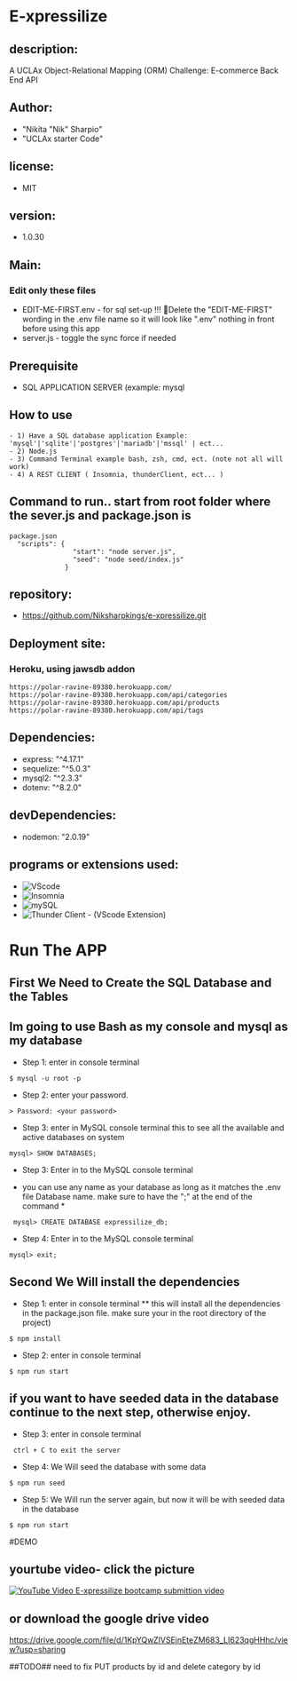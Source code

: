 # E-xpressilize
## description:
A UCLAx Object-Relational Mapping (ORM) Challenge: E-commerce Back End API

## Author:
- "Nikita "Nik" Sharpio"
- "UCLAx starter Code"

## license:
- MIT

## version:
- 1.0.30
  
## Main: 
### Edit only these files
- EDIT-ME-FIRST.env - for sql set-up !!! 🚩Delete the "EDIT-ME-FIRST" wording in the .env file name so it will look like ".env" nothing in front before using this app
- server.js - toggle the sync force if needed

## Prerequisite
- SQL APPLICATION SERVER (example: mysql

## How to use
~~~~~~~~~~~
- 1) Have a SQL database application Example: 'mysql'|'sqlite'|'postgres'|'mariadb'|'mssql' | ect...
- 2) Node.js
- 3) Command Terminal example bash, zsh, cmd, ect. (note not all will work)
- 4) A REST CLIENT ( Insomnia, thunderClient, ect... )
~~~~~~~~~~~

## Command to run.. start from root folder where the sever.js and package.json is
~~~~~~~~~~~
package.json
  "scripts": {
                "start": "node server.js",
                "seed": "node seed/index.js"
              }
~~~~~~~~~~~

## repository: 
- https://github.com/Niksharpkings/e-xpressilize.git

## Deployment site:
### Heroku, using jawsdb addon
~~~~~~~~~~~
https://polar-ravine-89380.herokuapp.com/
https://polar-ravine-89380.herokuapp.com/api/categories
https://polar-ravine-89380.herokuapp.com/api/products
https://polar-ravine-89380.herokuapp.com/api/tags
~~~~~~~~~~~
 
## Dependencies:
- express: "^4.17.1"
- sequelize: "^5.0.3"
- mysql2: "^2.3.3"
- dotenv: "^8.2.0"

## devDependencies:
- nodemon: "2.0.19"

## programs or extensions used:
- ![VScode](https://code.visualstudio.com/)
- ![Insomnia](https://insomnia.rest/)
- ![mySQL](https://www.mysql.com/)
- ![Thunder Client - (VScode Extension)](https://marketplace.visualstudio.com/items?itemName=rangav.vscode-thunder-client)

# Run The APP

## First We Need to Create the SQL Database and the Tables
## Im going to use Bash as my console and mysql as my database

- Step 1: enter in console terminal
~~~~~~~~~~~~~
$ mysql -u root -p
~~~~~~~~~~~~~

- Step 2: enter your password.
~~~~~~~~~~~~~
> Password: <your password>
~~~~~~~~~~~~~

- Step 3: enter in MySQL console terminal  this to see all the available and active databases on system
~~~~~~~~~~~~~
mysql> SHOW DATABASES;
~~~~~~~~~~~~~

- Step 3: Enter in to the MySQL console terminal 
* you can use any name as your database as long as it matches the .env file Database name. make sure to have the ";" at the end of the command *
~~~~~~~~~~~~~
 mysql> CREATE DATABASE expressilize_db;
~~~~~~~~~~~~~

- Step 4: Enter in to the MySQL console terminal
~~~~~~~~~~~~~
mysql> exit;
~~~~~~~~~~~~~

## Second We Will install the dependencies 

- Step 1: enter in console terminal
** this will install all the dependencies in the package.json file. make sure your in the root directory of the project)
~~~~~~~~~~~~~
$ npm install
~~~~~~~~~~~~~

- Step 2: enter in console terminal
~~~~~~~~~~~~~
$ npm run start
~~~~~~~~~~~~~

## if you want to have seeded data in the database continue to the next step, otherwise enjoy.

- Step 3: enter in console terminal
~~~~~~~~~~~~~
 ctrl + C to exit the server
~~~~~~~~~~~~~
 
- Step 4: We Will seed the database with some data
~~~~~~~~~~~~~
$ npm run seed
~~~~~~~~~~~~~

- Step 5: We Will run the server again, but now it will be with seeded data in the database
~~~~~~~~~~~~~
$ npm run start
~~~~~~~~~~~~~

#DEMO
## yourtube video- click the picture
[![YouTube Video E-xpressilize bootcamp submittion video](http://img.youtube.com/vi/XnZw2CXU3hQ/0.jpg)](https://youtu.be/XnZw2CXU3hQ)

## or download the google drive video
https://drive.google.com/file/d/1KpYQwZIVSEjnEteZM683_LI623qgHHhc/view?usp=sharing

##TODO##
need to fix PUT products by id
and delete category by id
